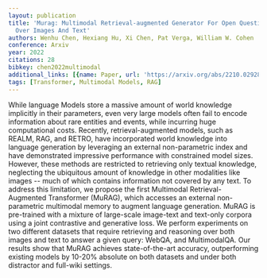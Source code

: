 ```yaml
---
layout: publication
title: 'Murag: Multimodal Retrieval-augmented Generator For Open Question Answering
  Over Images And Text'
authors: Wenhu Chen, Hexiang Hu, Xi Chen, Pat Verga, William W. Cohen
conference: Arxiv
year: 2022
citations: 28
bibkey: chen2022multimodal
additional_links: [{name: Paper, url: 'https://arxiv.org/abs/2210.02928'}]
tags: [Transformer, Multimodal Models, RAG]
---
```

While language Models store a massive amount of world knowledge implicitly in
their parameters, even very large models often fail to encode information about
rare entities and events, while incurring huge computational costs. Recently,
retrieval-augmented models, such as REALM, RAG, and RETRO, have incorporated
world knowledge into language generation by leveraging an external
non-parametric index and have demonstrated impressive performance with
constrained model sizes. However, these methods are restricted to retrieving
only textual knowledge, neglecting the ubiquitous amount of knowledge in other
modalities like images -- much of which contains information not covered by any
text. To address this limitation, we propose the first Multimodal
Retrieval-Augmented Transformer (MuRAG), which accesses an external
non-parametric multimodal memory to augment language generation. MuRAG is
pre-trained with a mixture of large-scale image-text and text-only corpora
using a joint contrastive and generative loss. We perform experiments on two
different datasets that require retrieving and reasoning over both images and
text to answer a given query: WebQA, and MultimodalQA. Our results show that
MuRAG achieves state-of-the-art accuracy, outperforming existing models by
10-20% absolute on both datasets and under both distractor and full-wiki
settings.